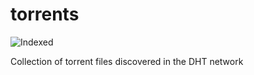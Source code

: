 torrents 
========
![Indexed](https://img.shields.io/badge/indexed-214657-blue)

Collection of torrent files discovered in the DHT network
